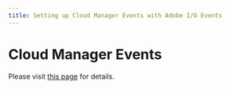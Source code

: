 ```yaml
---
title: Setting up Cloud Manager Events with Adobe I/O Events
---
```


# Cloud Manager Events

Please visit [this page](/experience-cloud/cloud-manager/guides/getting-started/create-event-integration/) for details.